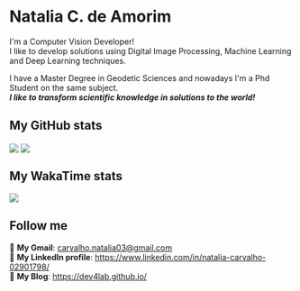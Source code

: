 # Natalia C. de Amorim

I'm a Computer Vision Developer!<br/> 
I like to develop solutions using Digital Image Processing, Machine Learning and Deep Learning techniques.<br/>

I have a Master Degree in Geodetic Sciences and nowadays I'm a Phd Student on the same subject.<br/>
**_I like to transform scientific knowledge in solutions to the world!_**

## My GitHub stats
<a>
  <img align="center" src="https://github-readme-stats.vercel.app/api/top-langs/?username=NataliaCarvalho03&langs_count=9&layout=compact&theme=dracula&hide=java,scss,gdscript" />
</a>
<a>
  <img align="center" src="https://github-readme-stats.vercel.app/api?username=NataliaCarvalho03&count_private=true&show_icons=true&theme=dracula" />
</a>

## My WakaTime stats
<a>
  <img align="center" src="https://github-readme-stats.vercel.app/api/wakatime?username=NataliaCarvalho03&theme=dracula" />
</a>

## Follow me

📩 **My Gmail**: carvalho.natalia03@gmail.com<br/>
💼 **My LinkedIn profile**: https://www.linkedin.com/in/natalia-carvalho-02901798/<br/>
🎥 **My Blog**: https://dev4lab.github.io/<br/>
